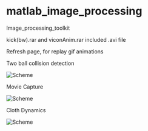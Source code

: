 # matlab_image_processing
Image_processing_toolkit

kick(bw).rar and viconAnim.rar included .avi file

Refresh page, for replay gif animations

Two ball collision detection

![Scheme](collision_detection.gif)

Movie Capture

![Scheme](movie_capture.gif)

Cloth Dynamics

![Scheme](cloth_dynamics.gif)


